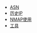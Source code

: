 - [ASN](wiki/收集信息/IP和端口信息/ASN.md)
- [历史IP](wiki/收集信息/IP和端口信息/历史IP.md)
- [NMAP使用](wiki/收集信息/IP和端口信息/NMAP使用.md)
- [工具](wiki/收集信息/IP和端口信息/工具.md)
